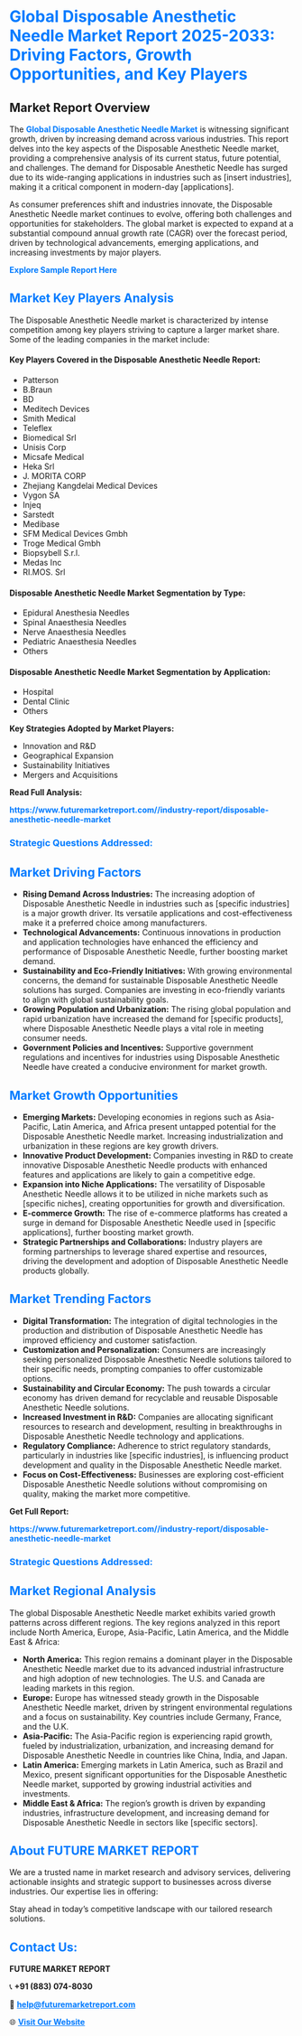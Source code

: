 <h1 style="color: #007BFF;">Global Disposable Anesthetic Needle Market Report 2025-2033: Driving Factors, Growth Opportunities, and Key Players</h1>

<section id="overview">
<h2>Market Report Overview</h2>
<p>The <a href="https://www.futuremarketreport.com//industry-report/disposable-anesthetic-needle-market" style="color: #007BFF; text-decoration: none;"><strong>Global Disposable Anesthetic Needle Market</strong></a> is witnessing significant growth, driven by increasing demand across various industries. This report delves into the key aspects of the Disposable Anesthetic Needle market, providing a comprehensive analysis of its current status, future potential, and challenges. The demand for Disposable Anesthetic Needle has surged due to its wide-ranging applications in industries such as [insert industries], making it a critical component in modern-day [applications].</p>
<p>As consumer preferences shift and industries innovate, the Disposable Anesthetic Needle market continues to evolve, offering both challenges and opportunities for stakeholders. The global market is expected to expand at a substantial compound annual growth rate (CAGR) over the forecast period, driven by technological advancements, emerging applications, and increasing investments by major players.</p>
</section>

<section id="overview">
<p><a href="https://www.futuremarketreport.com//request-sample/reportId=53451" style="color: #007BFF; text-decoration: none;"><strong>Explore Sample Report Here</strong></a></p>
</section>

<section id="key-players">
<h2 style="color: #007BFF;">Market Key Players Analysis</h2>
<p>The Disposable Anesthetic Needle market is characterized by intense competition among key players striving to capture a larger market share. Some of the leading companies in the market include:</p>
<h4>Key Players Covered in the Disposable Anesthetic Needle Report:</h4>
<ul><li>Patterson</li><li>B.Braun</li><li>BD</li><li>Meditech Devices</li><li>Smith Medical</li><li>Teleflex</li><li>Biomedical Srl</li><li>Unisis Corp</li><li>Micsafe Medical</li><li>Heka Srl</li><li>J. MORITA CORP</li><li>Zhejiang Kangdelai Medical Devices</li><li>Vygon SA</li><li>Injeq</li><li>Sarstedt</li><li>Medibase</li><li>SFM Medical Devices Gmbh</li><li>Troge Medical Gmbh</li><li>Biopsybell S.r.l.</li><li>Medas Inc</li><li>RI.MOS. Srl</li></ul>
<h4>Disposable Anesthetic Needle Market Segmentation by Type:</h4>
<ul><li>Epidural Anesthesia Needles</li><li>Spinal Anaesthesia Needles</li><li>Nerve Anaesthesia Needles</li><li>Pediatric Anaesthesia Needles</li><li>Others</li></ul>

<h4>Disposable Anesthetic Needle Market Segmentation by Application:</h4>
<ul><li>Hospital</li><li>Dental Clinic</li><li>Others</li></ul>
<p><strong>Key Strategies Adopted by Market Players:</strong></p>
<ul>
<li>Innovation and R&D</li>
<li>Geographical Expansion</li>
<li>Sustainability Initiatives</li>
<li>Mergers and Acquisitions</li>
</ul>
</section>

<section>
<p><strong>Read Full Analysis: </strong></p><a href="https://www.futuremarketreport.com//industry-report/disposable-anesthetic-needle-market" style="color: #007BFF; text-decoration: none;"><strong>https://www.futuremarketreport.com//industry-report/disposable-anesthetic-needle-market</strong></a>
<h3 style="color: #007BFF;">Strategic Questions Addressed:</h3>
</section>

<section id="driving-factors">
<h2 style="color: #007BFF;">Market Driving Factors</h2>
<ul>
<li><strong>Rising Demand Across Industries:</strong> The increasing adoption of Disposable Anesthetic Needle in industries such as [specific industries] is a major growth driver. Its versatile applications and cost-effectiveness make it a preferred choice among manufacturers.</li>
<li><strong>Technological Advancements:</strong> Continuous innovations in production and application technologies have enhanced the efficiency and performance of Disposable Anesthetic Needle, further boosting market demand.</li>
<li><strong>Sustainability and Eco-Friendly Initiatives:</strong> With growing environmental concerns, the demand for sustainable Disposable Anesthetic Needle solutions has surged. Companies are investing in eco-friendly variants to align with global sustainability goals.</li>
<li><strong>Growing Population and Urbanization:</strong> The rising global population and rapid urbanization have increased the demand for [specific products], where Disposable Anesthetic Needle plays a vital role in meeting consumer needs.</li>
<li><strong>Government Policies and Incentives:</strong> Supportive government regulations and incentives for industries using Disposable Anesthetic Needle have created a conducive environment for market growth.</li>
</ul>
</section>

<section id="growth-opportunities">
<h2 style="color: #007BFF;">Market Growth Opportunities</h2>
<ul>
<li><strong>Emerging Markets:</strong> Developing economies in regions such as Asia-Pacific, Latin America, and Africa present untapped potential for the Disposable Anesthetic Needle market. Increasing industrialization and urbanization in these regions are key growth drivers.</li>
<li><strong>Innovative Product Development:</strong> Companies investing in R&D to create innovative Disposable Anesthetic Needle products with enhanced features and applications are likely to gain a competitive edge.</li>
<li><strong>Expansion into Niche Applications:</strong> The versatility of Disposable Anesthetic Needle allows it to be utilized in niche markets such as [specific niches], creating opportunities for growth and diversification.</li>
<li><strong>E-commerce Growth:</strong> The rise of e-commerce platforms has created a surge in demand for Disposable Anesthetic Needle used in [specific applications], further boosting market growth.</li>
<li><strong>Strategic Partnerships and Collaborations:</strong> Industry players are forming partnerships to leverage shared expertise and resources, driving the development and adoption of Disposable Anesthetic Needle products globally.</li>
</ul>
</section>

<section id="trending-factors">
<h2 style="color: #007BFF;">Market Trending Factors</h2>
<ul>
<li><strong>Digital Transformation:</strong> The integration of digital technologies in the production and distribution of Disposable Anesthetic Needle has improved efficiency and customer satisfaction.</li>
<li><strong>Customization and Personalization:</strong> Consumers are increasingly seeking personalized Disposable Anesthetic Needle solutions tailored to their specific needs, prompting companies to offer customizable options.</li>
<li><strong>Sustainability and Circular Economy:</strong> The push towards a circular economy has driven demand for recyclable and reusable Disposable Anesthetic Needle solutions.</li>
<li><strong>Increased Investment in R&D:</strong> Companies are allocating significant resources to research and development, resulting in breakthroughs in Disposable Anesthetic Needle technology and applications.</li>
<li><strong>Regulatory Compliance:</strong> Adherence to strict regulatory standards, particularly in industries like [specific industries], is influencing product development and quality in the Disposable Anesthetic Needle market.</li>
<li><strong>Focus on Cost-Effectiveness:</strong> Businesses are exploring cost-efficient Disposable Anesthetic Needle solutions without compromising on quality, making the market more competitive.</li>
</ul>
</section>

<section>
<p><strong>Get Full Report: </strong></p><a href="https://www.futuremarketreport.com//industry-report/disposable-anesthetic-needle-market" style="color: #007BFF; text-decoration: none;"><strong>https://www.futuremarketreport.com//industry-report/disposable-anesthetic-needle-market</strong></a>
<h3 style="color: #007BFF;">Strategic Questions Addressed:</h3>
</section>


<section id="regional-analysis">
<h2 style="color: #007BFF;">Market Regional Analysis</h2>
<p>The global Disposable Anesthetic Needle market exhibits varied growth patterns across different regions. The key regions analyzed in this report include North America, Europe, Asia-Pacific, Latin America, and the Middle East & Africa:</p>
<ul>
<li><strong>North America:</strong> This region remains a dominant player in the Disposable Anesthetic Needle market due to its advanced industrial infrastructure and high adoption of new technologies. The U.S. and Canada are leading markets in this region.</li>
<li><strong>Europe:</strong> Europe has witnessed steady growth in the Disposable Anesthetic Needle market, driven by stringent environmental regulations and a focus on sustainability. Key countries include Germany, France, and the U.K.</li>
<li><strong>Asia-Pacific:</strong> The Asia-Pacific region is experiencing rapid growth, fueled by industrialization, urbanization, and increasing demand for Disposable Anesthetic Needle in countries like China, India, and Japan.</li>
<li><strong>Latin America:</strong> Emerging markets in Latin America, such as Brazil and Mexico, present significant opportunities for the Disposable Anesthetic Needle market, supported by growing industrial activities and investments.</li>
<li><strong>Middle East & Africa:</strong> The region’s growth is driven by expanding industries, infrastructure development, and increasing demand for Disposable Anesthetic Needle in sectors like [specific sectors].</li>
</ul>
</section>

<footer>
<h2 style="color: #007BFF;">About FUTURE MARKET REPORT</h2>
<p>We are a trusted name in market research and advisory services, delivering actionable insights and strategic support to businesses across diverse industries. Our expertise lies in offering:</p>

<p>Stay ahead in today’s competitive landscape with our tailored research solutions.</p>

<h2 style="color: #007BFF;">Contact Us:</h2>
<p><strong>FUTURE MARKET REPORT</strong></p>
<p>📞 <strong>+91 (883) 074-8030</strong></p>
<p>📧 <strong><a href="mailto:help@futuremarketreport.com" style="color: #007BFF;">help@futuremarketreport.com</a></strong></p>
<p>🌐 <strong><a href="https://www.futuremarketreport.com/" style="color: #007BFF;">Visit Our Website</a></strong></p>
</footer>